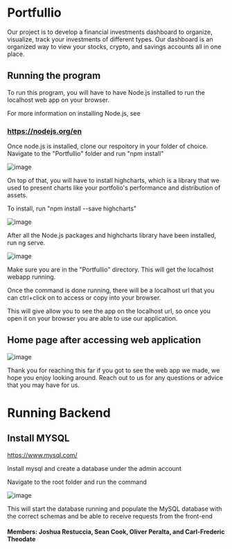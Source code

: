 # Portfullio

Our project is to develop a financial investments dashboard to organize, visualize, track your investments of different types. Our dashboard is an organized way to view your stocks, crypto, and savings accounts all in one place.

## Running the program

To run this program, you will have to have Node.js installed to run the localhost web app on your browser.

For more information on installing Node.js, see

### https://nodejs.org/en

Once node.js is installed, clone our respoitory in your folder of choice. Navigate to the "Portfullio"
folder and run "npm install"

![image](https://user-images.githubusercontent.com/100590185/232645800-468de23b-28f2-4689-8bcc-26917037e5f9.png)

On top of that, you will have to install highcharts, which is a library that we used to present charts like
your portfolio's performance and distribution of assets.

To install, run "npm install --save highcharts"

![image](https://user-images.githubusercontent.com/100590185/233131442-b2b17ef0-e632-42ea-aee5-abf5568370d6.png)

After all the Node.js packages and highcharts library have been installed, run ng serve. 

![image](https://user-images.githubusercontent.com/100590185/233132338-c76dffbb-f2de-4af7-bb5a-4e4634e2d5bf.png)

Make sure you are in the "Portfullio" directory. This will get the localhost webapp running.

Once the command is done running, there will be a localhost url that you can ctrl+click on to access or
copy into your browser.

This will give allow you to see the app on the localhost url, so once you open it on your browser you are
able to use our application.

## Home page after accessing web application

![image](https://user-images.githubusercontent.com/100590185/232650355-c64d1d10-ce92-448d-82b3-3d1fc562720b.png)

Thank you for reaching this far if you got to see the web app we made, we hope you enjoy looking around. 
Reach out to us for any questions or advice that you may have for us.

# Running Backend

## Install MYSQL

https://www.mysql.com/

Install mysql and create a database under the admin account

Navigate to the root folder and run the command

![image](https://user-images.githubusercontent.com/31039632/233249888-e54e23fc-16bc-4f98-b017-bb9d1584a101.png)

This will start the database running and populate the MySQL database with the correct schemas and be able to receive requests from the front-end

#### Members: Joshua Restuccia, Sean Cook, Oliver Peralta, and Carl-Frederic Theodate
